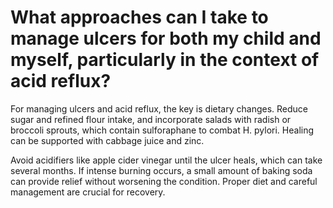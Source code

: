 # What approaches can I take to manage ulcers for both my child and myself, particularly in the context of acid reflux?

For managing ulcers and acid reflux, the key is dietary changes. Reduce sugar and refined flour intake, and incorporate salads with radish or broccoli sprouts, which contain sulforaphane to combat H. pylori. Healing can be supported with cabbage juice and zinc.

Avoid acidifiers like apple cider vinegar until the ulcer heals, which can take several months. If intense burning occurs, a small amount of baking soda can provide relief without worsening the condition. Proper diet and careful management are crucial for recovery.